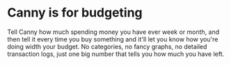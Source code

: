 # Canny is for budgeting

Tell Canny how much spending money you have ever week or month, and then tell it every time you buy something and it'll let you know how you're doing width your budget. No categories, no fancy graphs, no detailed transaction logs, just one big number that tells you how much you have left. 
